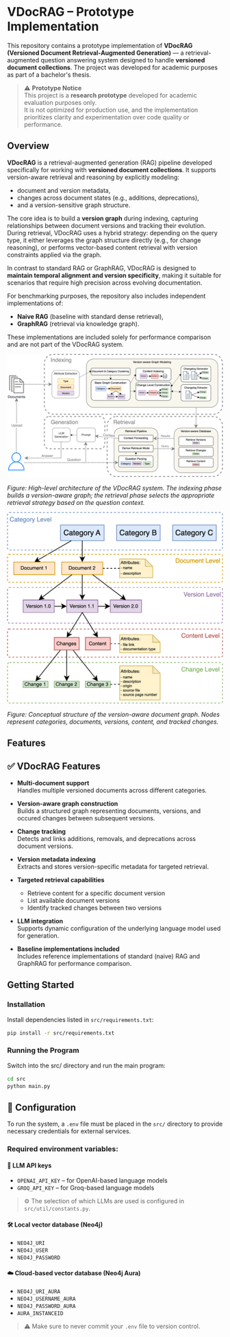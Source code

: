 # VDocRAG – Prototype Implementation

This repository contains a prototype implementation of **VDocRAG (Versioned Document Retrieval-Augmented Generation)** — a retrieval-augmented question answering system designed to handle **versioned document collections**. The project was developed for academic purposes as part of a bachelor's thesis.

> ⚠️ **Prototype Notice**  
> This project is a **research prototype** developed for academic evaluation purposes only.  
> It is not optimized for production use, and the implementation prioritizes clarity and experimentation over code quality or performance.

## Overview

**VDocRAG** is a retrieval-augmented generation (RAG) pipeline developed specifically for working with **versioned document collections**. It supports version-aware retrieval and reasoning by explicitly modeling:

- document and version metadata,
- changes across document states (e.g., additions, deprecations),
- and a version-sensitive graph structure.

The core idea is to build a **version graph** during indexing, capturing relationships between document versions and tracking their evolution. During retrieval, VDocRAG uses a hybrid strategy: depending on the query type, it either leverages the graph structure directly (e.g., for change reasoning), or performs vector-based content retrieval with version constraints applied via the graph.

In contrast to standard RAG or GraphRAG, VDocRAG is designed to **maintain temporal alignment and version specificity**, making it suitable for scenarios that require high precision across evolving documentation.

For benchmarking purposes, the repository also includes independent implementations of:

- **Naive RAG** (baseline with standard dense retrieval),
- **GraphRAG** (retrieval via knowledge graph).

These implementations are included solely for performance comparison and are not part of the VDocRAG system.


![VDocRAG Framework Overview](data/img/framework_vdocrag.png)

*Figure: High-level architecture of the VDocRAG system. The indexing phase builds a version-aware graph; the retrieval phase selects the appropriate retrieval strategy based on the question context.*

![VDocRAG Graph Structure](data/img/framework_graph_structure.png)

*Figure: Conceptual structure of the version-aware document graph. Nodes represent categories, documents, versions, content, and tracked changes.*

## Features

## ✅ VDocRAG Features

- **Multi-document support**  
  Handles multiple versioned documents across different categories.

- **Version-aware graph construction**  
  Builds a structured graph representing documents, versions, and occured changes between subsequent versions.

- **Change tracking**  
  Detects and links additions, removals, and deprecations across document versions.

- **Version metadata indexing**  
  Extracts and stores version-specific metadata for targeted retrieval.

- **Targeted retrieval capabilities**  
  - Retrieve content for a specific document version  
  - List available document versions  
  - Identify tracked changes between two versions

- **LLM integration**  
  Supports dynamic configuration of the underlying language model used for generation.

- **Baseline implementations included**  
  Includes reference implementations of standard (naive) RAG and GraphRAG for performance comparison.

## Getting Started

### Installation

Install dependencies listed in `src/requirements.txt`:

```bash
pip install -r src/requirements.txt
```

### Running the Program

Switch into the src/ directory and run the main program:
```bash
cd src
python main.py
```

## 🔐 Configuration

To run the system, a `.env` file must be placed in the `src/` directory to provide necessary credentials for external services.

### Required environment variables:

#### 🔑 LLM API keys
- `OPENAI_API_KEY` – for OpenAI-based language models
- `GROQ_API_KEY` – for Groq-based language models

> ⚙️ The selection of which LLMs are used is configured in `src/util/constants.py`.

#### 🛠️ Local vector database (Neo4j)
- `NEO4J_URI`  
- `NEO4J_USER`  
- `NEO4J_PASSWORD`  

#### ☁️ Cloud-based vector database (Neo4j Aura)
- `NEO4J_URI_AURA`  
- `NEO4J_USERNAME_AURA`  
- `NEO4J_PASSWORD_AURA`  
- `AURA_INSTANCEID`  

> ⚠️ Make sure to never commit your `.env` file to version control.